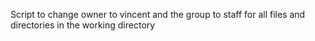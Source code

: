 Script to change owner to vincent and the group to staff for all files and directories in the working directory

